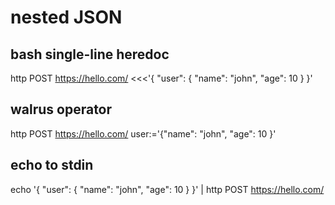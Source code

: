 # nested JSON

## bash single-line heredoc
http POST https://hello.com/ <<<'{ "user": { "name": "john", "age": 10 } }'

## walrus operator
http POST https://hello.com/ user:='{"name": "john", "age": 10 }'

## echo to stdin
echo '{ "user": { "name": "john", "age": 10 } }' | http POST https://hello.com/
